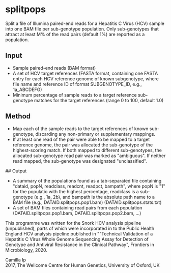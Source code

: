 # splitpops

Split a file of Illumina paired-end reads for a Hepatitis C Virus (HCV) sample into one BAM file per sub-genotype population. Only sub-genotypes that attract at least M% of the read pairs (default 1%) are reported as a population.

## Input
- Sample paired-end reads (BAM format)
- A set of HCV target references (FASTA format, containing one FASTA entry for each HCV reference genome of known subgenotype, where file name and reference ID of format SUBGENOTYPE_ID, e.g., 1a_ABCDEFG)
- Minimum percentage of sample reads to a target reference sub-genotype matches for the target references (range 0 to 100, default 1.0)

## Method
- Map each of the sample reads to the target references of known sub-genotype, discarding any non-primary or supplementary mappings.
- If  at least one read of the pair were able to be mapped to a target reference genome, the pair was allocated the sub-genotype of the highest-scoring match. If both mapped to different sub-genotypes, the allocated sub-genotype read pair was marked as "ambiguous". If neither read mapped, the sub-genotype was designated "unclassified".

## Output
- A summary of the populations found as a tab-separated file containing "dataid, popN, readclass, readcnt, readpct, bampath", where popN is "1" for the populatio with the highest percentage, readclass is a sub-genotype (e.g., 1a, 2b), and bampath is the absolute path name to a BAM file (e.g., DATAID.splitpops.pop1.bam) (DATAID.splitpops.stats.txt)
- A set of BAM files containing read pairs from each population (DATAID.splitpops.pop1.bam, DATAID.splitpops.pop2.bam, ...)

This programme was written for the Snork HCV analysis pipeline (unpublished), parts of which were incorporated in to the Public Health England HCV analysis pipeline published in ""Technical Validation of a Hepatitis C Virus Whole Genome Sequencing Assay for Detection of Genotype and Antiviral Resistance in the Clinical Pathway", Frontiers in Microbiology, 2020.

Camilla Ip  
2017, The Wellcome Centre for Human Genetics, University of Oxford, UK
